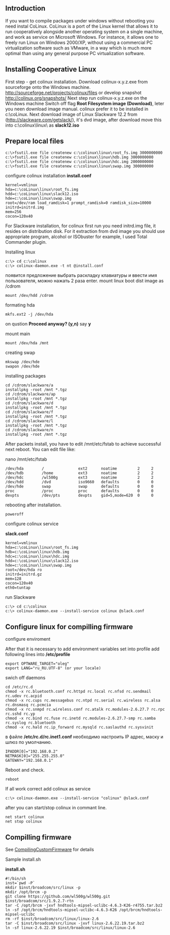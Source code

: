 ## Introduction ##

If you want to compile packages under windows without rebooting you need instal CoLinux.
CoLinux is a port of the Linux kernel that allows it to run cooperatively alongside another operating system on a single machine, and work as service on Microsoft Windows.
For instance, it allows one to freely run Linux on Windows 2000/XP, without using a commercial PC virtualization software such as VMware, in a way which is much more optimal than using any general purpose PC virtualization software.

## Installing Cooperative Linux ##

First step - get colinux installation.
Download colinux-x.y.z.exe from sourceforge onto the Windows machine.
http://sourceforge.net/projects/colinux/files
or develop snapshot
http://colinux.org/snapshots/
Next step run colinux-x.y.z.exe on the Windows machine
Switch off flag **Root Filesystem image (Download)**, leter you neen download image manual.
colinux prefer it to be installed in c:\coLinux.
Next download image of Linux Slackware 12.2 from (http://slackware.com/getslack/), it's dvd image, after download move this into c:\colinux\linux\ as **slack12.iso**

## Prepare local files ##

```
c:\>fsutil.exe file createnew c:\colinux\linux\root_fs.img 3000000000
c:\>fsutil.exe file createnew c:\colinux\linux\hdb.img 3000000000
c:\>fsutil.exe file createnew c:\colinux\linux\hdc.img 2000000000
c:\>fsutil.exe file createnew c:\colinux\linux\swap.img 300000000
```

configure colinux installation
**install.conf**
```
kernel=vmlinux
hda=c:\coLinux\linux\root_fs.img
hdd=c:\coLinux\linux\slack12.iso
hdе=c:\coLinux\linux\swap.img
root=/dev/ram load_ramdisk=1 prompt_ramdisk=0 ramdisk_size=10000
initrd=initrd.img
mem=256
cocon=120x40
```

For Slackware installation, for colinux first run you need initrd.img file, it resides on distribution disk. For it extraction from dvd image you should use appropriate program, alcohol or ISObuster for example, I used Total Commander plugin.

Installing linux
```
c:\> cd c:\colinux
c:\> colinux-daemon.exe -t nt @install.conf
```

появится предложение выбрать раскладку клавиатуры и ввести имя пользователя, можно нажать 2 раза enter.
mount linux boot dist image as /cdrom
```
mount /dev/hdd /cdrom
```
formating hda
```
mkfs.ext2 -j /dev/hda
```
on qustion **Proceed anyway? (y,n)** say **y**

mount main
```
mount /dev/hda /mnt
```

creating swap
```
mkswap /dev/hde
swapon /dev/hde
```

installing packages
```
cd /cdrom/slackware/a
installpkg -root /mnt *.tgz
cd /cdrom/slackware/ap
installpkg -root /mnt *.tgz
cd /cdrom/slackware/d
installpkg -root /mnt *.tgz
cd /cdrom/slackware/f
installpkg -root /mnt *.tgz
cd /cdrom/slackware/l
installpkg -root /mnt *.tgz
cd /cdrom/slackware/n
installpkg -root /mnt *.tgz
```

After packets install, you have to edit /mnt/etc/fstab to achieve successful next reboot.
You can edit file like:

nano /mnt/etc/fstab

```
/dev/hda        /               ext2      noatime         2     2
/dev/hdb        /home           ext3      noatime         2     2
/dev/hdc        /wl500g         ext3      noatime         2     2
/dev/hdd        /dvd            iso9660   defaults        0     0
/dev/hde        swap            swap      defaults        0     0
proc            /proc           proc      defaults        0     0
devpts          /dev/pts        devpts    gid=5,mode=620  0     0
```

rebooting after installation.
```
poweroff
```

configure colinux service

**slack.conf**
```
kernel=vmlinux
hda=c:\coLinux\linux\root_fs.img
hdb=c:\coLinux\linux\hdb.img
hdc=c:\coLinux\linux\hdc.img
hdd=c:\coLinux\linux\slack12.iso
hde=c:\coLinux\linux\swap.img
root=/dev/hda ro
initrd=initrd.gz
mem=128
cocon=120x40
eth0=tuntap
```

run Slackware

```
c:\> cd c:\colinux
c:\> colinux-daemon.exe --install-service colinux @slack.conf
```

## Configure linux for compilling firmware ##

configure enviroment

After that it is necessary to add environment variables set into profile
add following lines into **/etc/profile**
```
export OPTWARE_TARGET="oleg"
export LANG="ru_RU.UTF-8" (or your locale)
```

swich off daemons
```
cd /etc/rc.d
chmod -x rc.bluetooth.conf rc.httpd rc.local rc.nfsd rc.sendmail rc.udev rc.acpid 
chmod -x rc.cups rc.messagebus rc.ntpd rc.serial rc.wireless rc.alsa rc.dnsmasq rc.pcmcia
chmod -x rc.snmpd rc.wireless.conf rc.atalk rc.modules-2.6.27.7 rc.rpc rc.sshd rc.yp 
chmod -x rc.bind rc.fuse rc.inetd rc.modules-2.6.27.7-smp rc.samba rc.syslog rc.bluetooth 
chmod -x rc.hald rc.ip_forward rc.mysqld rc.saslauthd rc.sysvinit
```

в файле **/etc/rc.d/rc.inet1.conf** необходимо настроить IP адрес, маску и шлюз по умолчанию.
```
IPADDR[0]="192.168.0.2"
NETMASK[0]="255.255.255.0"
GATEWAY="192.168.0.1"
```

Reboot and check.

```
reboot
```

If all work correct add colinux as service
```
c:\> colinux-daemon.exe --install-service "colinux" @slack.conf
```

after you can start/stop colinux in commant line.
```
net start colinux
net stop colinux
```

## Compilling firmware ##

See [CompilingCustomFirmware](CompilingCustomFirmware.md) for details

Sample install.sh

**install.sh**
```
#!/bin/sh
inst=`pwd -P`
mkdir $inst/broadcom/src/linux -p
mkdir /opt/brcm -p
git clone https://github.com/wl500g/wl500g.git $inst/broadcom/src/1.9.2.7-rtn
tar -C /opt/brcm -jxvf hndtools-mipsel-uclibc-4.6.3-K26-r4755.tar.bz2
ln -sf /opt/brcm/hndtools-mipsel-uclibc-4.6.3-K26 /opt/brcm/hndtools-mipsel-uclibc
rm -rf $inst/broadcom/src/linux/linux-2.6
tar -C $inst/broadcom/src/linux -jxvf linux-2.6.22.19.tar.bz2
ln -sf linux-2.6.22.19 $inst/broadcom/src/linux/linux-2.6
```
